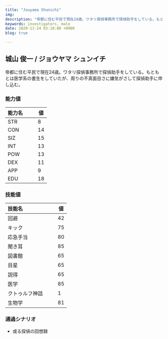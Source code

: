 ```yaml
---
title: "Jouyama Shunichi"
img: 
description: "帝都に住む平民で現在24歳。ワタリ探偵事務所で探偵助手をしている。もともとは医学系の書生をしていたが、"
keywords: investigators, male
date: 2020-11-24 03:10:00 +0900
blog: true

---
```


## 城山 俊一 / ジョウヤマ シュンイチ
帝都に住む平民で現在24歳。ワタリ探偵事務所で探偵助手をしている。もともとは医学系の書生をしていたが、周りの不真面目さに嫌気がさして探偵助手に申し込む。

### 能力値
|能力名  |　　値|
|--------|------|
|STR     |　　8 |
|CON     |　　14|
|SIZ     |　　15|
|INT     |　　13|
|POW     |　　13|
|DEX     |　　11|
|APP     |　　9 |
|EDU     |　　18|

### 技能値
|技能名              |　　値|
|:-------------------|------|
|回避                |　　42|
|キック              |　　75|
|応急手当            |　　80|
|聞き耳              |　　85|
|図書館              |　　65|
|目星                |　　65|
|説得                |　　65|
|医学                |　　85|
|クトゥルフ神話      |　　1 |
|生物学              |　　81|

### 通過シナリオ
- 或る探偵の回想録